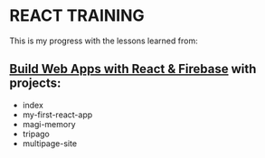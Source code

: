# REACT TRAINING

This is my progress with the lessons learned from:

## [Build Web Apps with React & Firebase](https://www.udemy.com/course/build-web-apps-with-react-firebase/) with projects:

- index
- my-first-react-app
- magi-memory
- tripago
- multipage-site

